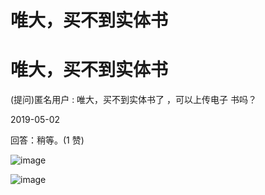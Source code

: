 # 唯大，买不到实体书

# 唯大，买不到实体书

(提问)匿名用户 : 唯大，买不到实体书了 ，可以上传电子 书吗？

2019-05-02

回答：稍等。(1 赞)

![image](img/Image_179.png)

![image](img/Image_180.png)
